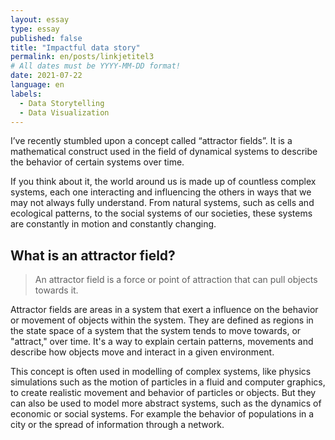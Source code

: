 ```yaml
---
layout: essay
type: essay
published: false
title: "Impactful data story"
permalink: en/posts/linkjetitel3
# All dates must be YYYY-MM-DD format!
date: 2021-07-22
language: en
labels:
  - Data Storytelling
  - Data Visualization
---
```



I’ve recently stumbled upon a concept called “attractor fields”. It is a mathematical construct used in the field of dynamical systems to describe the behavior of certain systems over time.

If you think about it, the world around us is made up of countless complex systems, each one interacting and influencing the others in ways that we may not always fully understand. From natural systems, such as cells and ecological patterns, to the social systems of our societies, these systems are constantly in motion and constantly changing.

## What is an attractor field? 

> An attractor field is a force or point of attraction that can pull objects towards it. 

Attractor fields are areas in a system that exert a influence on the behavior or movement of objects within the system. They are defined as regions in the state space of a system that the system tends to move towards, or "attract," over time. It's a way to explain certain patterns, movements and describe how objects move and interact in a given environment. 

This concept is often used in modelling of complex systems, like physics simulations such as the motion of particles in a fluid and computer graphics, to create realistic movement and behavior of particles or objects. But they can also be used to model more abstract systems, such as the dynamics of economic or social systems. For example the behavior of populations in a city or the spread of information through a network. 
